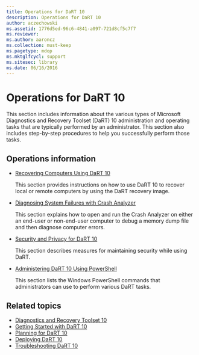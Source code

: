 ```yaml
---
title: Operations for DaRT 10
description: Operations for DaRT 10
author: aczechowski
ms.assetid: 1776d5ed-96c6-4841-a097-721d8cf5c7f7
ms.reviewer:
ms.author: aaroncz
ms.collection: must-keep
ms.pagetype: mdop
ms.mktglfcycl: support
ms.sitesec: library
ms.date: 06/16/2016
---
```


# Operations for DaRT 10

This section includes information about the various types of Microsoft Diagnostics and Recovery Toolset (DaRT) 10 administration and operating tasks that are typically performed by an administrator. This section also includes step-by-step procedures to help you successfully perform those tasks.

## Operations information

- [Recovering Computers Using DaRT 10](recovering-computers-using-dart-10.md)

    This section provides instructions on how to use DaRT 10 to recover local or remote computers by using the DaRT recovery image.

- [Diagnosing System Failures with Crash Analyzer](diagnosing-system-failures-with-crash-analyzer-dart-10.md)

    This section explains how to open and run the Crash Analyzer on either an end-user or non-end-user computer to debug a memory dump file and then diagnose computer errors.

- [Security and Privacy for DaRT 10](security-and-privacy-for-dart-10.md)

    This section describes measures for maintaining security while using DaRT.

- [Administering DaRT 10 Using PowerShell](administering-dart-10-using-powershell.md)

    This section lists the Windows PowerShell commands that administrators can use to perform various DaRT tasks.

## Related topics

- [Diagnostics and Recovery Toolset 10](index.md)
- [Getting Started with DaRT 10](getting-started-with-dart-10.md)
- [Planning for DaRT 10](planning-for-dart-10.md)
- [Deploying DaRT 10](deploying-dart-10.md)
- [Troubleshooting DaRT 10](troubleshooting-dart-10.md)
